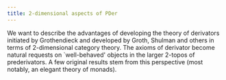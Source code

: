 ```yaml
---
title: 2-dimensional aspects of PDer
---
```


We want to describe the advantages of developing the theory of derivators initiated by
Grothendieck and developed by Groth, Shulman and others in terms of
2-dimensional category theory. The axioms of derivator become
natural requests on `well-behaved' objects in the larger 2-topos of
prederivators. A few original results stem from this
perspective (most notably, an elegant theory of monads).